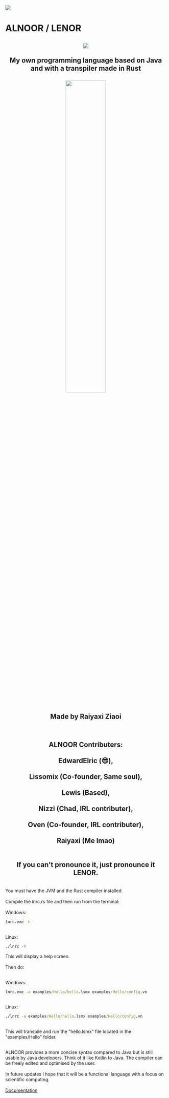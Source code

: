 <img src="https://i.imgur.com/lRzzpEU.png"></img>

# ALNOOR / LENOR

<div align="center"><h2>
<img src="https://i.imgur.com/6YKWjdo.png"></img><br/><br/>
My own programming language based on Java and with a transpiler made in Rust<br/><br/><a href="#">
    <img src="https://i.imgur.com/p9RP9uK.png" width="50%"/>
</a><br/><br/>Made by Raiyaxi Ziaoi
</h2></div>
<br/>
<div align="center"><h2>
ALNOOR Contributers: <br/><br/>EdwardElric (😎), <br/><br/>Lissomix (Co-founder, Same soul), <br/><br/>Lewis (Based), <br/><br/>Nizzi (Chad, IRL contributer), <br/><br/>Oven (Co-founder, IRL contributer), <br/><br/>Raiyaxi (Me lmao)<br/><br/><br/>
If you can't pronounce it, just pronounce it LENOR.
</h2></div>
<br/>
You must have the JVM and the Rust compiler installed.
<br/>
<br/>
Compile the lnrc.rs file and then run from the terminal:<br/><br/>
Windows:<br/>

```cmd
lnrc.exe -h
```

<br/>Linux:<br/>

```cmd
./lnrc -h
```

This will display a help screen.<br/><br/>Then do:

<br/>Windows:<br/>

```cmd
lnrc.exe -a examples/Hello/hello.lsmx examples/Hello/config.vn
```

<br/>Linux:<br/>

```cmd
./lnrc -a examples/Hello/hello.lsmx examples/Hello/config.vn
```

<br/> This will transpile and run the "hello.lsmx" file located in the "examples/Hello" folder.
<br/><br/>

ALNOOR provides a more concise syntax compared to Java but is still usable by Java developers. Think of it like Kotlin to Java. The compiler can be freely edited and optimised by the user.
<br/><br/>
In future updates I hope that it will be a functional language with a focus on scientific computing.
<br/><br/>
<a href="https://raiyaxi-ziaoi.github.io/docs.html">Documentation</a>
<br/><br/>
